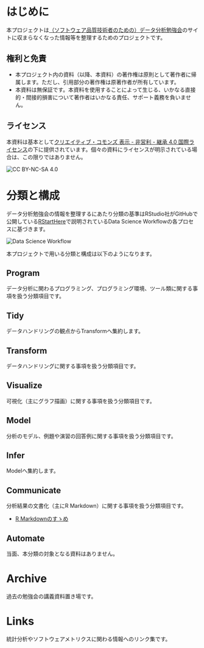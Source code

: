 # はじめに
本プロジェクトは[（ソフトウェア品質技術者のための）データ分析勉強会][1]のサイトに収まらなくなった情報等を整理するためのプロジェクトです。
  
## 権利と免責
* 本プロジェクト内の資料（以降、本資料）の著作権は原則として著作者に帰属します。ただし、引用部分の著作権は原著作者が所有しています。
* 本資料は無保証です。本資料を使用することによって生じる、いかなる直接的・間接的損害について著作者はいかなる責任、サポート義務を負いません。

## ライセンス
本資料は基本として[クリエイティブ・コモンズ 表示 - 非営利 - 継承 4.0 国際ライセンス][2]の下に提供されています。個々の資料にライセンスが明示されている場合は、この限りではありません。

![CC BY-NC-SA 4.0](https://i.creativecommons.org/l/by-nc-sa/4.0/88x31.png) 

# 分類と構成
データ分析勉強会の情報を整理するにあたり分類の基準はRStudio社がGitHubで公開している[RStartHere][3]で説明されているData Science Workflowの各プロセスに基づきます。

![Data Science Workflow](https://github.com/rstudio/RStartHere/raw/master/data-science.png)

本プロジェクトで用いる分類と構成は以下のようになります。

## Program
データ分析に関わるプログラミング、プログラミング環境、ツール類に関する事項を扱う分類項目です。

## Tidy
データハンドリングの観点からTransformへ集約します。

## Transform
データハンドリングに関する事項を扱う分類項目です。

## Visualize
可視化（主にグラフ描画）に関する事項を扱う分類項目です。

## Model
分析のモデル、例題や演習の回答例に関する事項を扱う分類項目です。

## Infer
Modelへ集約します。

## Communicate
分析結果の文書化（主にR Markdown）に関する事項を扱う分類項目です。

* [R Markdownのすゝめ](./communicate/rmarkdown.html)

## Automate
当面、本分類の対象となる資料はありません。

# Archive
過去の勉強会の講義資料置き場です。

# Links
統計分析やソフトウェアメトリクスに関わる情報へのリンク集です。

[1]: https://sites.google.com/site/kantometrics/ "（ソフトウェア品質技術者のための）データ分析勉強会"
[2]: http://creativecommons.org/licenses/by-nc-sa/4.0/deed.ja "CC BY-NC-SA 4.0"
[3]: https://github.com/rstudio/RStartHere "RStartHere"
